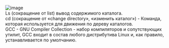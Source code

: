 ![image](https://user-images.githubusercontent.com/40539112/149882870-e9468ded-bb9f-49df-b7f5-310ad61f8e2d.png)<br>
Ls (сокращение от list) вывод содержимого каталога.<br> 
cd (сокращение от «change directory», «изменить каталог») - Команда, которая используется для движения по дереву каталогов. <br>
GCC - GNU Compiler Collection - набор компиляторов и сопутствующих утилит, GCC входит в состав любого дистрибутива Linux и, как правило, устанавливается по умолчанию.
